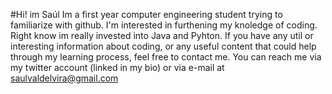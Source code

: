 #Hi! im Saúl
Im a first year computer engineering student trying to familiarize with github. 
I'm interested in furthening my knoledge of coding. Right know im really invested into Java and Pyhton. 
If you have any util or interesting information about coding, or any useful content that could help through my 
learning process, feel free to contact me. 
You can reach me via my twitter account (linked in my bio) or via e-mail at saulvaldelvira@gmail.com



<!---
s4uull/s4uull is a ✨ special ✨ repository because its `README.md` (this file) appears on your GitHub profile.
You can click the Preview link to take a look at your changes.
--->
